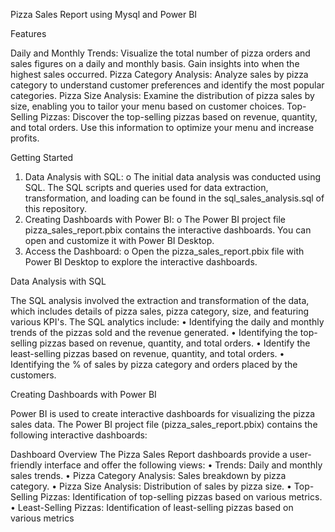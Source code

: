 Pizza Sales Report using Mysql and Power BI

Features

Daily and Monthly Trends: Visualize the total number of pizza orders and sales figures on a daily and monthly basis. Gain insights into when the highest sales occurred.
Pizza Category Analysis: Analyze sales by pizza category to understand customer preferences and identify the most popular categories.
Pizza Size Analysis: Examine the distribution of pizza sales by size, enabling you to tailor your menu based on customer choices.
Top-Selling Pizzas: Discover the top-selling pizzas based on revenue, quantity, and total orders. Use this information to optimize your menu and increase profits.


Getting Started

1.	Data Analysis with SQL:
o	The initial data analysis was conducted using SQL. The SQL scripts and queries used for data extraction, transformation, and loading can be found in the sql_sales_analysis.sql of this repository.
2.	Creating Dashboards with Power BI:
o	The Power BI project file pizza_sales_report.pbix contains the interactive dashboards. You can open and customize it with Power BI Desktop.
3.	Access the Dashboard:
o	Open the pizza_sales_report.pbix file with Power BI Desktop to explore the interactive dashboards.

Data Analysis with SQL

The SQL analysis involved the extraction and transformation of the data, which includes details of pizza sales, pizza category, size, and featuring various KPI's. The SQL analytics include:
•	Identifying the daily and monthly trends of the pizzas sold and the revenue generated.
•	Identifying the top-selling pizzas based on revenue, quantity, and total orders.
•	Identify the least-selling pizzas based on revenue, quantity, and total orders.
•	Identifying the % of sales by pizza category and orders placed by the customers.

Creating Dashboards with Power BI

Power BI is used to create interactive dashboards for visualizing the pizza sales data. The Power BI project file (pizza_sales_report.pbix) contains the following interactive dashboards:

Dashboard Overview
The Pizza Sales Report dashboards provide a user-friendly interface and offer the following views:
•	Trends: Daily and monthly sales trends.
•	Pizza Category Analysis: Sales breakdown by pizza category.
•	Pizza Size Analysis: Distribution of sales by pizza size.
•	Top-Selling Pizzas: Identification of top-selling pizzas based on various metrics.
•	Least-Selling Pizzas: Identification of least-selling pizzas based on various metrics



